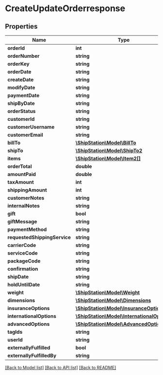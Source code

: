 # CreateUpdateOrderresponse

## Properties
Name | Type | Description | Notes
------------ | ------------- | ------------- | -------------
**orderId** | **int** |  | 
**orderNumber** | **string** |  | 
**orderKey** | **string** |  | 
**orderDate** | **string** |  | 
**createDate** | **string** |  | 
**modifyDate** | **string** |  | 
**paymentDate** | **string** |  | 
**shipByDate** | **string** |  | 
**orderStatus** | **string** |  | 
**customerId** | **string** |  | [optional] 
**customerUsername** | **string** |  | 
**customerEmail** | **string** |  | 
**billTo** | [**\ShipStation\Model\BillTo**](BillTo.md) |  | 
**shipTo** | [**\ShipStation\Model\ShipTo2**](ShipTo2.md) |  | 
**items** | [**\ShipStation\Model\Item2[]**](Item2.md) |  | 
**orderTotal** | **double** |  | 
**amountPaid** | **double** |  | 
**taxAmount** | **int** |  | 
**shippingAmount** | **int** |  | 
**customerNotes** | **string** |  | 
**internalNotes** | **string** |  | 
**gift** | **bool** |  | 
**giftMessage** | **string** |  | 
**paymentMethod** | **string** |  | 
**requestedShippingService** | **string** |  | 
**carrierCode** | **string** |  | 
**serviceCode** | **string** |  | 
**packageCode** | **string** |  | 
**confirmation** | **string** |  | 
**shipDate** | **string** |  | 
**holdUntilDate** | **string** |  | [optional] 
**weight** | [**\ShipStation\Model\Weight**](Weight.md) |  | 
**dimensions** | [**\ShipStation\Model\Dimensions**](Dimensions.md) |  | 
**insuranceOptions** | [**\ShipStation\Model\InsuranceOptions**](InsuranceOptions.md) |  | 
**internationalOptions** | [**\ShipStation\Model\InternationalOptions**](InternationalOptions.md) |  | 
**advancedOptions** | [**\ShipStation\Model\AdvancedOptions**](AdvancedOptions.md) |  | 
**tagIds** | **string** |  | [optional] 
**userId** | **string** |  | [optional] 
**externallyFulfilled** | **bool** |  | 
**externallyFulfilledBy** | **string** |  | [optional] 

[[Back to Model list]](../README.md#documentation-for-models) [[Back to API list]](../README.md#documentation-for-api-endpoints) [[Back to README]](../README.md)


